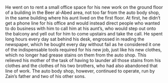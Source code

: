 He went on to rent a small office space for his new work on the ground floor of a building in the Beer al-Abed area, not too far from the auto body shop, in the same building where his aunt lived on the first floor. At first, he didn’t get a phone line for his office and would instead direct people who wanted to do business with him to call him at his aunt’s, who would step out onto the balcony and yell out for him to come upstairs and take the call. He spent long hours every day sat behind his desk, engrossed in reading the newspaper, which he bought every day without fail as he considered it one of the indispensable tools required for his new job, just like his new clothes, which no longer had grease stains on them from the auto shop. This relieved his mother of the task of having to launder all those stains from his clothes and the clothes of his two brothers, who had also abandoned that line of work. The auto body shop, however, continued to operate, run by Zain’s father and two of his other sons.
